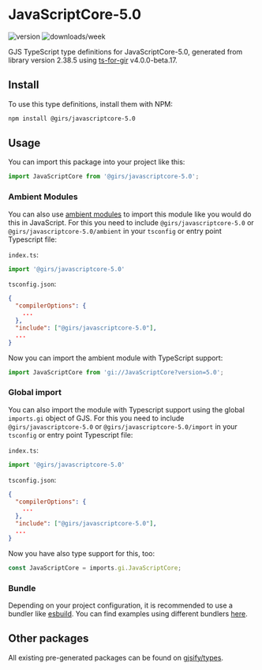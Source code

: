 
# JavaScriptCore-5.0

![version](https://img.shields.io/npm/v/@girs/javascriptcore-5.0)
![downloads/week](https://img.shields.io/npm/dw/@girs/javascriptcore-5.0)


GJS TypeScript type definitions for JavaScriptCore-5.0, generated from library version 2.38.5 using [ts-for-gir](https://github.com/gjsify/ts-for-gir) v4.0.0-beta.17.


## Install

To use this type definitions, install them with NPM:
```bash
npm install @girs/javascriptcore-5.0
```

## Usage

You can import this package into your project like this:
```ts
import JavaScriptCore from '@girs/javascriptcore-5.0';
```

### Ambient Modules

You can also use [ambient modules](https://github.com/gjsify/ts-for-gir/tree/main/packages/cli#ambient-modules) to import this module like you would do this in JavaScript.
For this you need to include `@girs/javascriptcore-5.0` or `@girs/javascriptcore-5.0/ambient` in your `tsconfig` or entry point Typescript file:

`index.ts`:
```ts
import '@girs/javascriptcore-5.0'
```

`tsconfig.json`:
```json
{
  "compilerOptions": {
    ...
  },
  "include": ["@girs/javascriptcore-5.0"],
  ...
}
```

Now you can import the ambient module with TypeScript support: 

```ts
import JavaScriptCore from 'gi://JavaScriptCore?version=5.0';
```

### Global import

You can also import the module with Typescript support using the global `imports.gi` object of GJS.
For this you need to include `@girs/javascriptcore-5.0` or `@girs/javascriptcore-5.0/import` in your `tsconfig` or entry point Typescript file:

`index.ts`:
```ts
import '@girs/javascriptcore-5.0'
```

`tsconfig.json`:
```json
{
  "compilerOptions": {
    ...
  },
  "include": ["@girs/javascriptcore-5.0"],
  ...
}
```

Now you have also type support for this, too:

```ts
const JavaScriptCore = imports.gi.JavaScriptCore;
```

### Bundle

Depending on your project configuration, it is recommended to use a bundler like [esbuild](https://esbuild.github.io/). You can find examples using different bundlers [here](https://github.com/gjsify/ts-for-gir/tree/main/examples).

## Other packages

All existing pre-generated packages can be found on [gjsify/types](https://github.com/gjsify/types).

